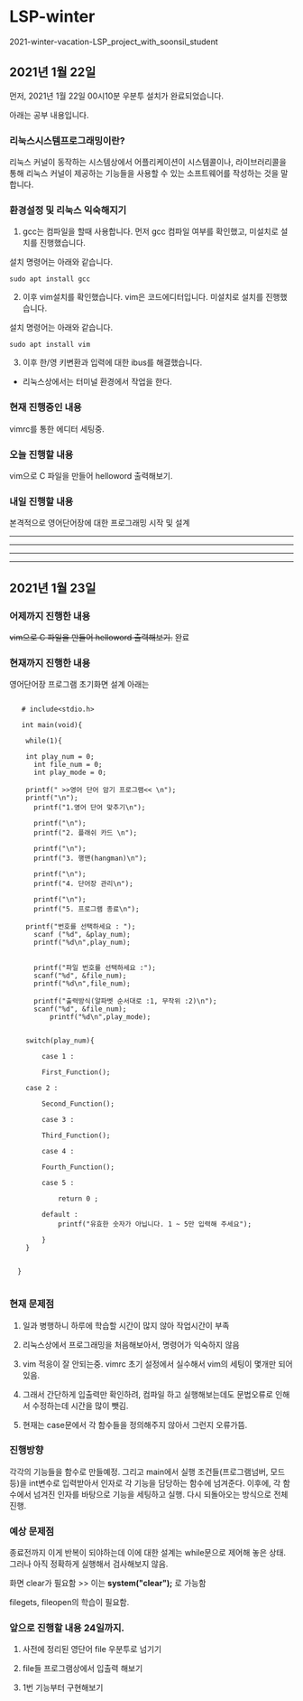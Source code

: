 # LSP-winter


2021-winter-vacation-LSP_project_with_soonsil_student




## 2021년 1월 22일

먼저, 2021년 1월 22일 00시10분 우분투 설치가 완료되었습니다.

아래는 공부 내용입니다.

### 리눅스시스템프로그래밍이란?

리눅스 커널이 동작하는 시스템상에서 어플리케이션이 시스템콜이나, 라이브러리콜을 통해 리눅스 커널이 제공하는 기능들을 사용할 수 있는 소프트웨어를 작성하는 것을 말합니다. 




### 환경설정 및 리눅스 익숙해지기



1. gcc는 컴파일을 할때 사용합니다. 먼저 gcc 컴파일 여부를 확인했고, 미설치로 설치를 진행했습니다. 

설치 명령어는 아래와 같습니다.

```
sudo apt install gcc

```

2. 이후 vim설치를 확인했습니다. vim은 코드에디터입니다. 미설치로 설치를 진행했습니다. 

설치 명령어는 아래와 같습니다.

```
sudo apt install vim

```

3. 이후 한/영 키변환과 입력에 대한 ibus를 해결했습니다.

+ 리눅스상에서는 터미널 환경에서 작업을 한다. 


### 현재 진행중인 내용

vimrc를 통한 에디터 세팅중.

### 오늘 진행할 내용

vim으로 C 파일을 만들어 helloword 출력해보기.

### 내일 진행할 내용

본격적으로 영어단어장에 대한 프로그래밍 시작 및 설계


***
***
***
***




## 2021년 1월 23일


### 어제까지 진행한 내용
~~vim으로 C 파일을 만들어 helloword 출력해보기.~~ 완료

### 현재까지 진행한 내용

영어단어장 프로그램 초기화면 설계 아래는 

```

   # include<stdio.h>

   int main(void){
   
   	while(1){
		
    int play_num = 0;
	  int file_num = 0;
	  int play_mode = 0;
   
    printf(" >>영어 단어 암기 프로그램<< \n");
    printf("\n");
	  printf("1.영어 단어 맞추기\n");
     
	  printf("\n");
	  printf("2. 플래쉬 카드 \n");

	  printf("\n");
	  printf("3. 행맨(hangman)\n");
	  
	  printf("\n");
	  printf("4. 단어장 관리\n");
     
	  printf("\n");
	  printf("5. 프로그램 종료\n");
  
    printf("번호를 선택하세요 : ");
	  scanf ("%d", &play_num);
	  printf("%d\n",play_num);


	  printf("파일 번호를 선택하세요 :");
	  scanf("%d", &file_num);
	  printf("%d\n",file_num);

	  printf("출력방식(알파벳 순서대로 :1, 무작위 :2)\n");
	  scanf("%d", &file_num);
          printf("%d\n",play_mode);


	switch(play_num){
		
		case 1 : 
			
		First_Function();

    case 2 :

		Second_Function();

		case 3 :
			
		Third_Function();

		case 4 :

		Fourth_Function();

		case 5 :

			return 0 ;
			
		default : 
			printf("유효한 숫자가 아닙니다. 1 ~ 5만 입력해 주세요");

		}
	}

  
  }


```

### 현재 문제점

1. 일과 병행하니 하루에 학습할 시간이 많지 않아 작업시간이 부족

1. 리눅스상에서 프로그래밍을 처음해보아서, 명령어가 익숙하지 않음

2. vim 적응이 잘 안되는중. vimrc 초기 설정에서 실수해서 vim의 세팅이 몇개만 되어있음.

3. 그래서 간단하게 입출력만 확인하려, 컴파일 하고 실행해보는데도 문법오류로 인해서 수정하는데 시간을 많이 뺏김.

4. 현재는 case문에서 각 함수들을 정의해주지 않아서 그런지 오류가뜸. 


### 진행방향

각각의 기능들을 함수로 만들예정. 그리고 main에서 실행 조건들(프로그램넘버, 모드등)을 int변수로 입력받아서 인자로 각 기능을 담당하는 함수에 넘겨준다.
이후에, 각 함수에서 넘겨진 인자를 바탕으로 기능을 세팅하고 실행. 다시 되돌아오는 방식으로 전체 진행. 


### 예상 문제점

종료전까지 이게 반복이 되야하는데 이에 대한 설계는 while문으로 제어해 놓은 상태. 그러나 아직 정확하게 실행해서 검사해보지 않음.

화면 clear가 필요함 >> 이는 **system("clear");** 로 가능함

filegets, fileopen의 학습이 필요함.


### 앞으로 진행할 내용 24일까지.

1. 사전에 정리된 영단어 file 우분투로 넘기기 


2. file들 프로그램상에서 입출력 해보기 


3. 1번 기능부터 구현해보기 



